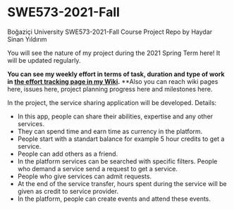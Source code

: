 # SWE573-2021-Fall
Boğaziçi University SWE573-2021-Fall Course Project Repo by Haydar Sinan Yıldırım

You will see the nature of my project during the 2021 Spring Term here! It will be updated regularly.

**You can see my weekly effort in terms of task, duration and type of work in [the effort tracking page in my Wiki](https://github.com/haydarsinan/SWE573-2021-Fall/wiki/My-Effort-Tracking-Table).**
**Also you can reach wiki pages here, issues here, project planning progress here and milestones here.

In the project, the service sharing application will be developed. 
Details:
* In this app, people can share their abilities, expertise and any other services.
* They can spend time and earn time as currency in the platform.
* People start with a standart balance for example 5 hour credits to get a service.
* People can add others as a friend.
* In the platform services can be searched with specific filters. People who demand a service send a request to get a service.
* People who give services can admit requests.
* At the end of the service transfer, hours spent during the service will be given as credit to service provider.
* In the platform, people can create events and attend these events.